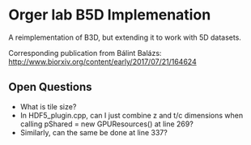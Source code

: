 # Orger lab B5D Implemenation

A reimplementation of B3D, but extending it to work with 5D datasets.

Corresponding publication from Bálint Balázs: http://www.biorxiv.org/content/early/2017/07/21/164624

## Open Questions

  - What is tile size?
  - In HDF5_plugin.cpp, can I just combine z and t/c dimensions when calling pShared = new GPUResources() at line 269?
  - Similarly, can the same be done at line 337?